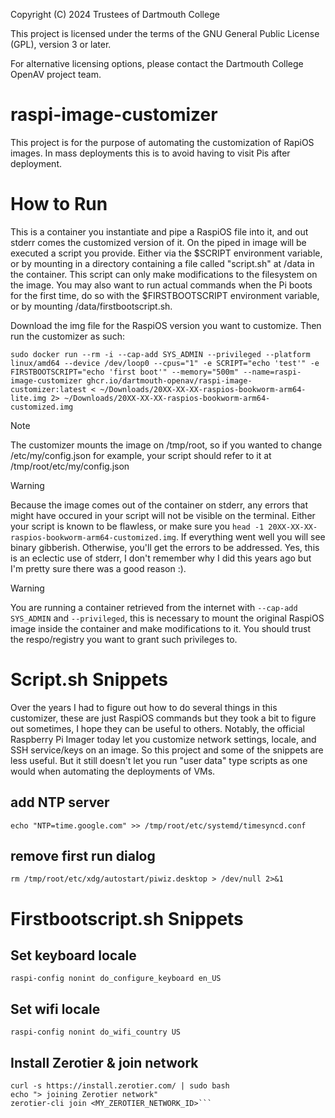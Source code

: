 Copyright (C) 2024 Trustees of Dartmouth College

This project is licensed under the terms of the GNU General Public License (GPL), version 3 or later.

For alternative licensing options, please contact the Dartmouth College OpenAV project team.

# raspi-image-customizer

This project is for the purpose of automating the customization of RapiOS images. In mass deployments this is to avoid having to visit Pis after deployment.

# How to Run

This is a container you instantiate and pipe a RaspiOS file into it, and out stderr comes the customized version of it. On the piped in image will be executed a script you provide. Either via the $SCRIPT environment variable, or by mounting in a directory containing a file called "script.sh" at /data in the container. This script can only make modifications to the filesystem on the image. You may also want to run actual commands when the Pi boots for the first time, do so with the $FIRSTBOOTSCRIPT environment variable, or by mounting /data/firstbootscript.sh.

Download the img file for the RaspiOS version you want to customize. Then run the customizer as such:

```sudo docker run --rm -i --cap-add SYS_ADMIN --privileged --platform linux/amd64 --device /dev/loop0 --cpus="1" -e SCRIPT="echo 'test'" -e FIRSTBOOTSCRIPT="echo 'first boot'" --memory="500m" --name=raspi-image-customizer ghcr.io/dartmouth-openav/raspi-image-customizer:latest < ~/Downloads/20XX-XX-XX-raspios-bookworm-arm64-lite.img 2> ~/Downloads/20XX-XX-XX-raspios-bookworm-arm64-customized.img```

> [!NOTE]  
> The customizer mounts the image on /tmp/root, so if you wanted to change /etc/my/config.json for example, your script should refer to it at /tmp/root/etc/my/config.json

> [!WARNING]
> Because the image comes out of the container on stderr, any errors that might have occured in your script will not be visible on the terminal. Either your script is known to be flawless, or make sure you `head -1 20XX-XX-XX-raspios-bookworm-arm64-customized.img`. If everything went well you will see binary gibberish. Otherwise, you'll get the errors to be addressed. Yes, this is an eclectic use of stderr, I don't remember why I did this years ago but I'm pretty sure there was a good reason :).

> [!WARNING]
> You are running a container retrieved from the internet with `--cap-add SYS_ADMIN` and `--privileged`, this is necessary to mount the original RaspiOS image inside the container and make modifications to it. You should trust the respo/registry you want to grant such privileges to.




# Script.sh Snippets

Over the years I had to figure out how to do several things in this customizer, these are just RaspiOS commands but they took a bit to figure out sometimes, I hope they can be useful to others. Notably, the official Raspberry Pi Imager today let you customize network settings, locale, and SSH service/keys on an image. So this project and some of the snippets are less useful. But it still doesn't let you run "user data" type scripts as one would when automating the deployments of VMs.

## add NTP server

```echo "NTP=time.google.com" >> /tmp/root/etc/systemd/timesyncd.conf```

## remove first run dialog

```rm /tmp/root/etc/xdg/autostart/piwiz.desktop > /dev/null 2>&1```



# Firstbootscript.sh Snippets

## Set keyboard locale
```raspi-config nonint do_configure_keyboard en_US```

## Set wifi locale
```raspi-config nonint do_wifi_country US```

## Install Zerotier & join network
```echo "> installing Zerotier"
curl -s https://install.zerotier.com/ | sudo bash
echo "> joining Zerotier network"
zerotier-cli join <MY_ZEROTIER_NETWORK_ID>```